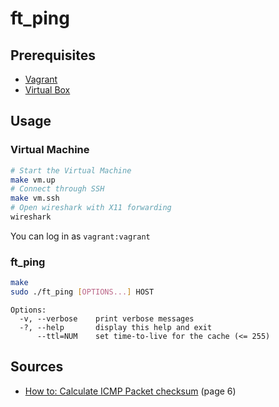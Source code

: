 # ft_ping

## Prerequisites

- [Vagrant](https://www.vagrantup.com/)
- [Virtual Box](https://www.virtualbox.org/)

## Usage

### Virtual Machine

```sh
# Start the Virtual Machine
make vm.up
# Connect through SSH
make vm.ssh
# Open wireshark with X11 forwarding
wireshark
```

You can log in as `vagrant:vagrant`

### ft_ping

```sh
make
sudo ./ft_ping [OPTIONS...] HOST
```

```
Options:
  -v, --verbose    print verbose messages
  -?, --help       display this help and exit
      --ttl=NUM    set time-to-live for the cache (<= 255)
```

## Sources

- [How to: Calculate ICMP Packet checksum](https://www.ietf.org/rfc/rfc1071.txt) (page 6)
